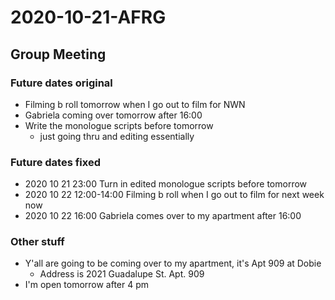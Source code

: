 # 2020-10-21-AFRG
## Group Meeting
### Future dates original 
- Filming b roll tomorrow when I go out to film for NWN
- Gabriela coming over tomorrow after 16:00
- Write the monologue scripts before tomorrow
  - just going thru and editing essentially 
### Future dates fixed
- 2020 10 21 23:00 Turn in edited monologue scripts before tomorrow
- 2020 10 22 12:00-14:00 Filming b roll when I go out to film for next week now
- 2020 10 22 16:00 Gabriela comes over to my apartment after 16:00

### Other stuff
- Y'all are going to be coming over to my apartment, it's Apt 909 at Dobie
  - Address is 2021 Guadalupe St. Apt. 909
- I'm open tomorrow after 4 pm